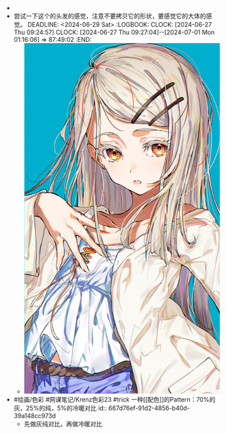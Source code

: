 -
- 尝试一下这个的头发的感觉，注意不要拷贝它的形状，要感觉它的大体的感觉。
  DEADLINE: <2024-06-29 Sat>
  :LOGBOOK:
  CLOCK: [2024-06-27 Thu 09:24:57]
  CLOCK: [2024-06-27 Thu 09:27:04]--[2024-07-01 Mon 01:16:06] =>  87:49:02
  :END:
	- ![1719451243308.png](../assets/1719451243308_1719453703024_0.png)
- #绘画/色彩 #网课笔记/Krenz色彩23 #trick 一种[[配色]]的Pattern：70%的灰，25%的纯，5%的冷暖对比
  id:: 667d76ef-91d2-4856-b40d-39a148cc973d
	- 先做灰纯对比，再做冷暖对比